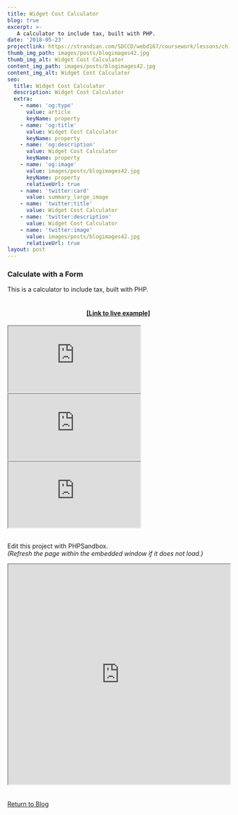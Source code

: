 ```yaml
---
title: Widget Cost Calculator
blog: true
excerpt: >-
   A calculator to include tax, built with PHP.
date: '2018-05-23'
projectlink: https://strandian.com/SDCCD/webd167/coursework/lessons/ch13/calculator.php
thumb_img_path: images/posts/blogimages42.jpg
thumb_img_alt: Widget Cost Calculator
content_img_path: images/posts/blogimages42.jpg
content_img_alt: Widget Cost Calculator
seo:
  title: Widget Cost Calculator
  description: Widget Cost Calculator
  extra:
    - name: 'og:type'
      value: article
      keyName: property
    - name: 'og:title'
      value: Widget Cost Calculator
      keyName: property
    - name: 'og:description'
      value: Widget Cost Calculator
      keyName: property
    - name: 'og:image'
      value: images/posts/blogimages42.jpg
      keyName: property
      relativeUrl: true
    - name: 'twitter:card'
      value: summary_large_image
    - name: 'twitter:title'
      value: Widget Cost Calculator
    - name: 'twitter:description'
      value: Widget Cost Calculator
    - name: 'twitter:image'
      value: images/posts/blogimages42.jpg
      relativeUrl: true
layout: post
---
```


### Calculate with a Form
This is a calculator to include tax, built with PHP.
<br />
<br />
<h4 align="center"><a href="https://strandian.com/SDCCD/webd167/coursework/lessons/ch13/calculator.php" target="_blank">[Link to live example]</a></h4>
<div id="hideweb1">
  <div class="thumbnail-container" title="Web Development Portfolio"><a href="https://strandian.com/SDCCD/webd167/coursework/lessons/ch13/calculator.php" target="_blank">
    <div class="thumbnail">
      <iframe sandbox src="https://strandian.com/SDCCD/webd167/coursework/lessons/ch13/calculator.php" onload="this.style.opacity = 1"></iframe>
    </div>
    </a> </div>
</div>
<div id="hideweb2">
  <div class="thumbnail-container" title="Web Development Portfolio"><a href="https://strandian.com/SDCCD/webd167/coursework/lessons/ch13/calculator.php" target="_blank">
    <div class="thumbnail">
      <iframe sandbox src="https://strandian.com/SDCCD/webd167/coursework/lessons/ch13/calculator.php" onload="this.style.opacity = 1"></iframe>
    </div>
    </a> </div>
</div>
<div id="hideweb3">
  <div class="thumbnail-container" title="Web Development Portfolio"><a href="https://strandian.com/SDCCD/webd167/coursework/lessons/ch13/calculator.php" target="_blank">
    <div class="thumbnail">
      <iframe sandbox src="https://strandian.com/SDCCD/webd167/coursework/lessons/ch13/calculator.php" onload="this.style.opacity = 1"></iframe>
    </div>
    </a> </div>
</div>
<br />

Edit this project with PHPSandbox.<br />
*(Refresh the page within the embedded window if it does not load.)*
<iframe src="https://phpsandbox.io/e/x/8mg8p?&layout=EditorPreview&iframeId=yr4nymg6z&theme=dark&defaultPath=/&showExplorer=no" style="display: block" loading="lazy" allow="accelerometer; autoplay; encrypted-media; gyroscope; picture-in-picture" height="500" width="100%"></iframe>
<br />
<br />
<a class="button" href="/blog/">
  Return to Blog
</a>

<script async src="https://cpwebassets.codepen.io/assets/embed/ei.js"></script>
